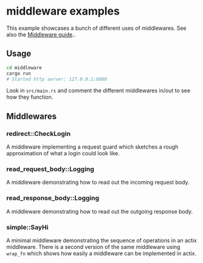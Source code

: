 # middleware examples

This example showcases a bunch of different uses of middlewares. See also the [Middleware guide](https://actix.rs/docs/middleware/)..

## Usage

```bash
cd middleware
cargo run
# Started http server: 127.0.0.1:8080
```

Look in `src/main.rs` and comment the different middlewares in/out to see how
they function.

## Middlewares

### redirect::CheckLogin

A middleware implementing a request guard which sketches a rough approximation of what a login could look like.

### read_request_body::Logging

A middleware demonstrating how to read out the incoming request body.

### read_response_body::Logging

A middleware demonstrating how to read out the outgoing response body.

### simple::SayHi

A minimal middleware demonstrating the sequence of operations in an actix middleware.
There is a second version of the same middleware using `wrap_fn` which shows how easily a middleware can be implemented in actix.
